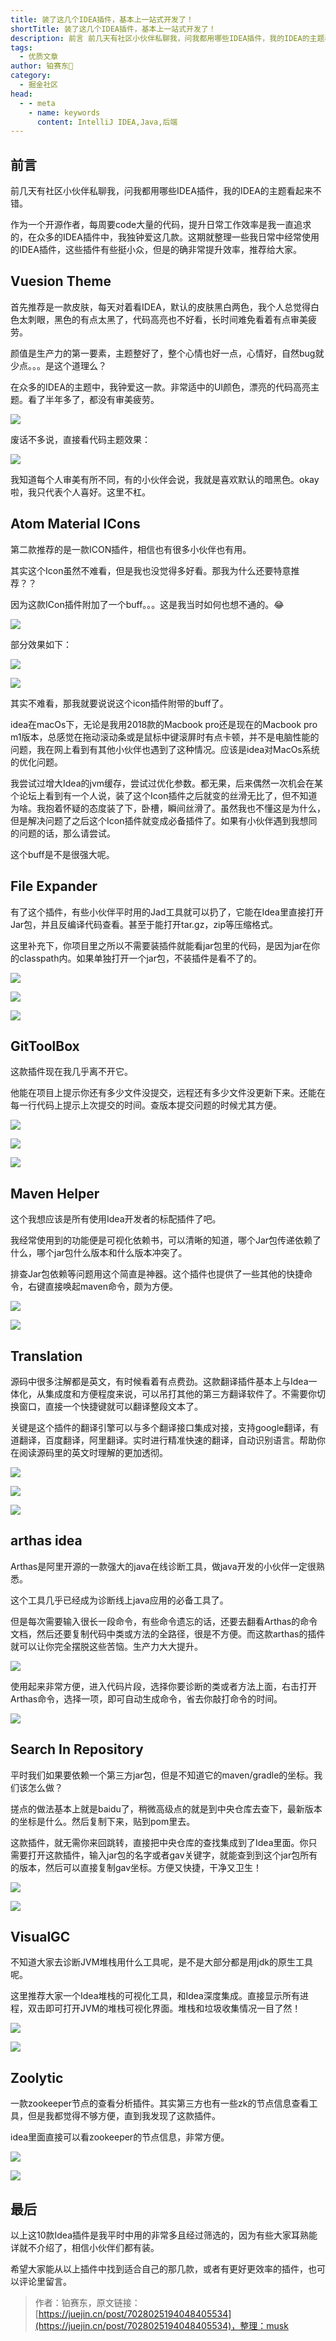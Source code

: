 ```yaml
---
title: 装了这几个IDEA插件，基本上一站式开发了！
shortTitle: 装了这几个IDEA插件，基本上一站式开发了！
description: 前言 前几天有社区小伙伴私聊我，问我都用哪些IDEA插件，我的IDEA的主题看起来不错。 作为一个开源作者，每周要code大量的代码，提升日常工作效率是我一直追求的，在众多的IDEA插件中，我独钟爱这
tags:
  - 优质文章
author: 铂赛东🐶
category:
  - 掘金社区
head:
  - - meta
    - name: keywords
      content: IntelliJ IDEA,Java,后端
---
```


## 前言

前几天有社区小伙伴私聊我，问我都用哪些IDEA插件，我的IDEA的主题看起来不错。

作为一个开源作者，每周要code大量的代码，提升日常工作效率是我一直追求的，在众多的IDEA插件中，我独钟爱这几款。这期就整理一些我日常中经常使用的IDEA插件，这些插件有些挺小众，但是的确非常提升效率，推荐给大家。



## Vuesion Theme

首先推荐是一款皮肤，每天对着看IDEA，默认的皮肤黑白两色，我个人总觉得白色太刺眼，黑色的有点太黑了，代码高亮也不好看，长时间难免看着有点审美疲劳。

颜值是生产力的第一要素，主题整好了，整个心情也好一点，心情好，自然bug就少点。。。是这个道理么？



在众多的IDEA的主题中，我钟爱这一款。非常适中的UI颜色，漂亮的代码高亮主题。看了半年多了，都没有审美疲劳。


![](http://cdn.tobebetterjavaer.com/tobebetterjavaer/images/nice-article/juejin-zhuanglzjgideacjjbsyzskfl-007ec7b1-34c9-4aa5-9a4c-b266cd1c982e.jpg)




废话不多说，直接看代码主题效果：


![](http://cdn.tobebetterjavaer.com/tobebetterjavaer/images/nice-article/juejin-zhuanglzjgideacjjbsyzskfl-ab53f03f-2886-4b7a-89c4-8ce4b678a4ee.jpg)



我知道每个人审美有所不同，有的小伙伴会说，我就是喜欢默认的暗黑色。okay啦，我只代表个人喜好。这里不杠。



## Atom Material ICons

第二款推荐的是一款ICON插件，相信也有很多小伙伴也有用。

其实这个Icon虽然不难看，但是我也没觉得多好看。那我为什么还要特意推荐？？

因为这款ICon插件附加了一个buff。。。这是我当时如何也想不通的。😂


![](http://cdn.tobebetterjavaer.com/tobebetterjavaer/images/nice-article/juejin-zhuanglzjgideacjjbsyzskfl-1960e4c0-4396-4bf2-9b9f-a59e2bc8d65a.jpg)




部分效果如下：


![](http://cdn.tobebetterjavaer.com/tobebetterjavaer/images/nice-article/juejin-zhuanglzjgideacjjbsyzskfl-ab31f8e6-bf5e-40fe-acc3-471cffcad624.jpg)


![](http://cdn.tobebetterjavaer.com/tobebetterjavaer/images/nice-article/juejin-zhuanglzjgideacjjbsyzskfl-37cdfd7c-785c-4734-840f-e3d702f6d90a.jpg)




其实不难看，那我就要说说这个icon插件附带的buff了。

idea在macOs下，无论是我用2018款的Macbook pro还是现在的Macbook pro m1版本，总感觉在拖动滚动条或是鼠标中键滚屏时有点卡顿，并不是电脑性能的问题，我在网上看到有其他小伙伴也遇到了这种情况。应该是idea对MacOs系统的优化问题。

我尝试过增大Idea的jvm缓存，尝试过优化参数。都无果，后来偶然一次机会在某个论坛上看到有一个人说，装了这个Icon插件之后就变的丝滑无比了，但不知道为啥。我抱着怀疑的态度装了下，卧槽，瞬间丝滑了。虽然我也不懂这是为什么，但是解决问题了之后这个Icon插件就变成必备插件了。如果有小伙伴遇到我想同的问题的话，那么请尝试。

这个buff是不是很强大呢。



## File Expander

有了这个插件，有些小伙伴平时用的Jad工具就可以扔了，它能在Idea里直接打开Jar包，并且反编译代码查看。甚至于能打开tar.gz，zip等压缩格式。

这里补充下，你项目里之所以不需要装插件就能看jar包里的代码，是因为jar在你的classpath内。如果单独打开一个jar包，不装插件是看不了的。


![](http://cdn.tobebetterjavaer.com/tobebetterjavaer/images/nice-article/juejin-zhuanglzjgideacjjbsyzskfl-fee99025-82a3-4b8f-980d-795573c4ff60.jpg)


![](http://cdn.tobebetterjavaer.com/tobebetterjavaer/images/nice-article/juejin-zhuanglzjgideacjjbsyzskfl-71d869cf-5244-4b8d-b073-074c4c158138.jpg)


![](http://cdn.tobebetterjavaer.com/tobebetterjavaer/images/nice-article/juejin-zhuanglzjgideacjjbsyzskfl-e4669622-e75f-4277-a612-f4ecb828f42f.jpg)



## GitToolBox

这款插件现在我几乎离不开它。

他能在项目上提示你还有多少文件没提交，远程还有多少文件没更新下来。还能在每一行代码上提示上次提交的时间。查版本提交问题的时候尤其方便。


![](http://cdn.tobebetterjavaer.com/tobebetterjavaer/images/nice-article/juejin-zhuanglzjgideacjjbsyzskfl-4df54976-9352-4348-acc4-a0821b190515.jpg)


![](http://cdn.tobebetterjavaer.com/tobebetterjavaer/images/nice-article/juejin-zhuanglzjgideacjjbsyzskfl-564b14e8-0d9c-42bf-8165-d0ebd33a370e.jpg)


![](http://cdn.tobebetterjavaer.com/tobebetterjavaer/images/nice-article/juejin-zhuanglzjgideacjjbsyzskfl-5fcfcbba-c168-4ec0-8b4f-3c20e4c27b7a.jpg)



## Maven Helper

这个我想应该是所有使用Idea开发者的标配插件了吧。

我经常使用到的功能便是可视化依赖书，可以清晰的知道，哪个Jar包传递依赖了什么，哪个jar包什么版本和什么版本冲突了。

排查Jar包依赖等问题用这个简直是神器。这个插件也提供了一些其他的快捷命令，右键直接唤起maven命令，颇为方便。


![](http://cdn.tobebetterjavaer.com/tobebetterjavaer/images/nice-article/juejin-zhuanglzjgideacjjbsyzskfl-f48dd6db-2e92-4690-af70-c0b05d614972.jpg)

![](http://cdn.tobebetterjavaer.com/tobebetterjavaer/images/nice-article/juejin-zhuanglzjgideacjjbsyzskfl-37f1beb0-51f2-4a6a-bf14-d5a4fae71475.jpg)


## Translation

源码中很多注解都是英文，有时候看着有点费劲。这款翻译插件基本上与Idea一体化，从集成度和方便程度来说，可以吊打其他的第三方翻译软件了。不需要你切换窗口，直接一个快捷键就可以翻译整段文本了。

关键是这个插件的翻译引擎可以与多个翻译接口集成对接，支持google翻译，有道翻译，百度翻译，阿里翻译。实时进行精准快速的翻译，自动识别语言。帮助你在阅读源码里的英文时理解的更加透彻。


![](http://cdn.tobebetterjavaer.com/tobebetterjavaer/images/nice-article/juejin-zhuanglzjgideacjjbsyzskfl-d8e6a85d-c4f8-4e74-b037-4a8a4fb68178.jpg)


![](http://cdn.tobebetterjavaer.com/tobebetterjavaer/images/nice-article/juejin-zhuanglzjgideacjjbsyzskfl-20c24cc2-3309-4bde-8629-0e9ae750e33e.jpg)


![](http://cdn.tobebetterjavaer.com/tobebetterjavaer/images/nice-article/juejin-zhuanglzjgideacjjbsyzskfl-b9b8bb43-8056-4d20-830c-fca5f42db29c.jpg)


## arthas idea

Arthas是阿里开源的一款强大的java在线诊断工具，做java开发的小伙伴一定很熟悉。

这个工具几乎已经成为诊断线上java应用的必备工具了。

但是每次需要输入很长一段命令，有些命令遗忘的话，还要去翻看Arthas的命令文档，然后还要复制代码中类或方法的全路径，很是不方便。而这款arthas的插件就可以让你完全摆脱这些苦恼。生产力大大提升。


![](http://cdn.tobebetterjavaer.com/tobebetterjavaer/images/nice-article/juejin-zhuanglzjgideacjjbsyzskfl-df863869-dc80-4e32-b44e-6c6be8a808b0.jpg)


使用起来非常方便，进入代码片段，选择你要诊断的类或者方法上面，右击打开Arthas命令，选择一项，即可自动生成命令，省去你敲打命令的时间。


![](http://cdn.tobebetterjavaer.com/tobebetterjavaer/images/nice-article/juejin-zhuanglzjgideacjjbsyzskfl-64879876-7a56-4857-a135-ff5ab3817dd3.jpg)


## Search In Repository

平时我们如果要依赖一个第三方jar包，但是不知道它的maven/gradle的坐标。我们该怎么做？

搓点的做法基本上就是baidu了，稍微高级点的就是到中央仓库去查下，最新版本的坐标是什么。然后复制下来，贴到pom里去。

这款插件，就无需你来回跳转，直接把中央仓库的查找集成到了Idea里面。你只需要打开这款插件，输入jar包的名字或者gav关键字，就能查到到这个jar包所有的版本，然后可以直接复制gav坐标。方便又快捷，干净又卫生！


![](http://cdn.tobebetterjavaer.com/tobebetterjavaer/images/nice-article/juejin-zhuanglzjgideacjjbsyzskfl-e5df6cff-ad79-454b-b55e-641f55598853.jpg)


![](http://cdn.tobebetterjavaer.com/tobebetterjavaer/images/nice-article/juejin-zhuanglzjgideacjjbsyzskfl-b231084f-2b0e-4496-82f3-ba122b266a2d.jpg)


## VisualGC

不知道大家去诊断JVM堆栈用什么工具呢，是不是大部分都是用jdk的原生工具呢。

这里推荐大家一个Idea堆栈的可视化工具，和Idea深度集成。直接显示所有进程，双击即可打开JVM的堆栈可视化界面。堆栈和垃圾收集情况一目了然！


![](http://cdn.tobebetterjavaer.com/tobebetterjavaer/images/nice-article/juejin-zhuanglzjgideacjjbsyzskfl-59e3ef03-3622-4e96-94bf-ef59a57208b1.jpg)


![](http://cdn.tobebetterjavaer.com/tobebetterjavaer/images/nice-article/juejin-zhuanglzjgideacjjbsyzskfl-acbd1f79-b9e7-4d6b-a4b9-cfd7843c3e7e.jpg)


## Zoolytic

一款zookeeper节点的查看分析插件。其实第三方也有一些zk的节点信息查看工具，但是我都觉得不够方便，直到我发现了这款插件。

idea里面直接可以看zookeeper的节点信息，非常方便。


![](http://cdn.tobebetterjavaer.com/tobebetterjavaer/images/nice-article/juejin-zhuanglzjgideacjjbsyzskfl-feddcdd9-f1f5-41f7-b610-58c78d883306.jpg)


![](http://cdn.tobebetterjavaer.com/tobebetterjavaer/images/nice-article/juejin-zhuanglzjgideacjjbsyzskfl-6529f65c-3f33-4e42-b01c-d4979bc04656.jpg)



## 最后

以上这10款Idea插件是我平时中用的非常多且经过筛选的，因为有些大家耳熟能详就不介绍了，相信小伙伴们都有装。

希望大家能从以上插件中找到适合自己的那几款，或者有更好更效率的插件，也可以评论里留言。



>作者：铂赛东，原文链接：[https://juejin.cn/post/7028025194048405534](https://juejin.cn/post/7028025194048405534)，整理：musk
